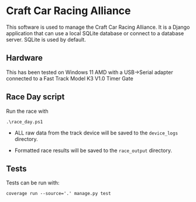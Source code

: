 # Craft Car Racing Alliance

This software is used to manage the Craft Car Racing Alliance. It is a Django application that can use a local SQLite database or connect to a database server.  SQLite is used by default.

## Hardware

This has been tested on Windows 11 AMD with a USB->Serial adapter connected to a Fast Track Model K3 V1.0 Timer Gate

## Race Day script
Run the race with 

    .\race_day.ps1

 * ALL raw data from the track device will be saved to the `device_logs` directory.

 * Formatted race results will be saved to the `race_output` directory.

## Tests
Tests can be run with:

    coverage run --source='.' manage.py test
